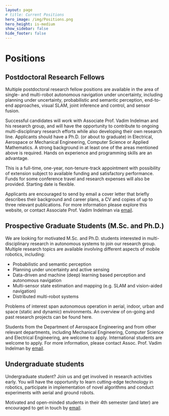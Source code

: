 ```yaml
---
layout: page
# title: Current Positions
hero_image: /img/Positions.png
hero_height: is-medium
show_sidebar: false
hide_footer: false
---
```


# Positions

## Postdoctoral Research Fellows

Multiple postdoctoral research fellow positions are available in the area of single- and multi-robot autonomous navigation under uncertainty, including planning under uncertainty,  probabilistic and semantic perception, end-to-end approaches, visual SLAM, joint inference and control, and sensor fusion.

Successful candidates will work with Associate Prof. Vadim Indelman and his research group, and will have the opportunity to contribute to ongoing multi-disciplinary research efforts while also developing their own research line. Applicants should have a Ph.D. (or about to graduate) in Electrical, Aerospace or Mechanical Engineering, Computer Science or Applied Mathematics. A strong background in at least one of the areas mentioned above is required. Hands on experience and programming skills are an advantage.

This is a full-time, one-year, non-tenure-track appointment with possibility of extension subject to available funding and satisfactory performance. Funds for some conference travel and research expenses will also be provided. Starting date is flexible.

Applicants are encouraged to send by email a cover letter that briefly describes their background and career plans, a CV and copies of up to three relevant publications. For more information please explore this website, or contact Associate Prof. Vadim Indelman via [email](mailto:vadim.indelman@technion.ac.il).


## Prospective Graduate Students (M.Sc. and Ph.D.)

We are looking for motivated M.Sc. and Ph.D. students interested in multi-disciplinary research in autonomous systems to join our research group. Multiple research topics are available involving different aspects of mobile robotics, including:

- Probabilistic and semantic perception
- Planning under uncertainty and active sensing
- Data-driven and machine (deep) learning based perception and autonomous navigation
- Multi-sensor state estimation and mapping (e.g. SLAM and vision-aided navigation)
- Distributed multi-robot systems

Problems of interest span autonomous operation in aerial, indoor, urban and space (static and dynamic) environments. An overview of on-going and past research projects can be found here.

Students from the Department of Aerospace Engineering and from other relevant departments, including Mechanical Engineering, Computer Science and Electrical Engineering, are welcome to apply. International students are welcome to apply. For more information, please contact Assoc. Prof. Vadim Indelman by [email](mailto:vadim.indelman@technion.ac.il).

## Undergraduate students 

Undergraduate student? Join us and get involved in research activities early. You will have the opportunity to learn cutting-edge technology in robotics, participate in implementation of novel algorithms and conduct experiments with aerial and ground robots.

Motivated and open-minded students in their 4th semester (and later) are encouraged to get in touch  by [email](mailto:vadim.indelman@technion.ac.il).
